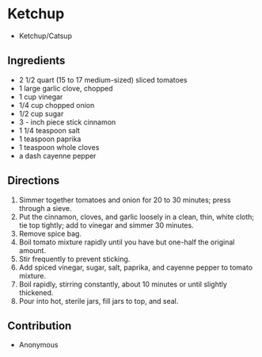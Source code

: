 # Ketchup

- Ketchup/Catsup

## Ingredients

* 2 1/2 quart (15 to 17 medium-sized) sliced tomatoes
* 1 large garlic clove, chopped
* 1 cup vinegar
* 1/4 cup chopped onion
* 1/2 cup sugar
* 3 - inch piece stick cinnamon
* 1 1/4 teaspoon salt
* 1 teaspoon paprika
* 1 teaspoon whole cloves
* a dash cayenne pepper

## Directions

1. Simmer together tomatoes and onion for 20 to 30 minutes; press through a sieve.
2. Put the cinnamon, cloves, and garlic loosely in a clean, thin, white cloth; tie top tightly; add to vinegar and simmer 30 minutes.
3. Remove spice bag.
4. Boil tomato mixture rapidly until you have but one-half the original amount.
5. Stir frequently to prevent sticking.
6. Add spiced vinegar, sugar, salt, paprika, and cayenne pepper to tomato mixture.
7. Boil rapidly, stirring constantly, about 10 minutes or until slightly thickened.
8. Pour into hot, sterile jars, fill jars to top, and seal.

## Contribution

- Anonymous
